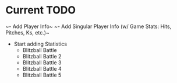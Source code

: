 # Current TODO
~- Add Player Info~
    ~- Add Singular Player Info (w/ Game Stats: Hits, Pitches, Ks, etc.)~
- Start adding Statistics
    - Blitzball Battle
    - Blitzball Battle 2
    - Blitzball Battle 3
    - Blitzball Battle 4
    - Blitzball Battle 5
